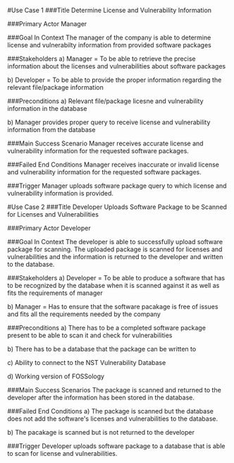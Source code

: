 #Use Case 1 
###Title
Determine License and Vulnerability Information 

###Primary Actor 
Manager

###Goal In Context
The manager of the company is able to determine license and vulnerabilty information from provided software packages

###Stakeholders
 a) Manager = To be able to retrieve the precise information about the licenses and vulnerabilities about software packages
 
 b) Developer = To be able to provide the proper information regarding the relevant file/package information
 
###Preconditions 
 a) Relevant file/package licesne and vulnerability information in the database
 
 b) Manager provides proper query to receive license and vulnerability information from the database
 
###Main Success Scenario 
Manager receives accurate license and vulnerability information for the requested software packages.

###Failed End Conditions
Manager receives inaccurate or invalid license and vulnerability information for the requested software packages.

###Trigger
Manager uploads software package query to which license and vulnerability information is provided.


#Use Case 2 
###Title 
Developer Uploads Software Package to be Scanned for Licenses and Vulnerabilities 

###Primary Actor 
Developer 

###Goal In Context 
The developer is able to successfully upload software package for scanning. The uploaded package is scanned for licenses and vulnerabilities and the information is returned to the developer and written to the database. 

###Stakeholders 
 a) Developer = To be able to produce a software that has to be recognized by the database when it is scanned against it as well as fits                 the requirements of manager

 b) Manager = Has to ensure that the software pacakage is free of issues and fits all the requirements needed by the company

###Preconditions 
 a) There has to be a completed software package present to be able to scan it and check for vulnerabilities 
 
 b) There has to be a database that the package can be written to
 
 c) Ability to connect to the NST Vulnerability Database 
 
 d) Working version of FOSSology
 
###Main Success Scenarios 
The package is scanned and returned to the developer after the information has been stored in the database.  

###Failed End Conditions
 a) The package is scanned but the database does not add the software's licenses and vulnerabilities to the database. 
 
 b) The pacakage is scanned but is not returned to the developer 

###Trigger
Developer uploads software package to a database that is able to scan for license and vulnerabilities. 
